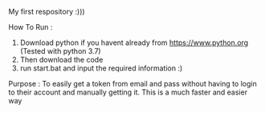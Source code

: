 My first respository :)))

How To Run :
1. Download python if you havent already from https://www.python.org (Tested with python 3.7)
2. Then download the code 
3. run start.bat and input the required information :)

Purpose : To easily get a token from email and pass without having to login to their account and manually getting it. This is a much faster and easier way
